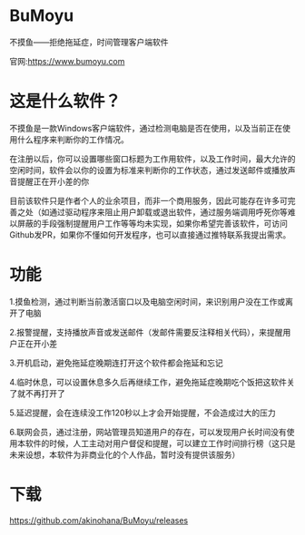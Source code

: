 # BuMoyu
不摸鱼——拒绝拖延症，时间管理客户端软件

官网:https://www.bumoyu.com


这是什么软件？
====
不摸鱼是一款Windows客户端软件，通过检测电脑是否在使用，以及当前正在使用什么程序来判断你的工作情况。

在注册以后，你可以设置哪些窗口标题为工作用软件，以及工作时间，最大允许的空闲时间，软件会以你的设置为标准来判断你的工作状态，通过发送邮件或播放声音提醒正在开小差的你

目前该软件只是作者个人的业余项目，而非一个商用服务，因此可能存在许多可完善之处（如通过驱动程序来阻止用户卸载或退出软件，通过服务端调用呼死你等难以屏蔽的手段强制提醒用户工作等等均未实现，如果你希望完善该软件，可访问Github发PR，如果你不懂如何开发程序，也可以直接通过推特联系我提出需求。

功能
====

1.摸鱼检测，通过判断当前激活窗口以及电脑空闲时间，来识别用户没在工作或离开了电脑

2.报警提醒，支持播放声音或发送邮件（发邮件需要反注释相关代码），来提醒用户正在开小差

3.开机启动，避免拖延症晚期连打开这个软件都会拖延和忘记

4.临时休息，可以设置休息多久后再继续工作，避免拖延症晚期吃个饭把这软件关了就不再打开了

5.延迟提醒，会在连续没工作120秒以上才会开始提醒，不会造成过大的压力

6.联网会员，通过注册，网站管理员知道用户的存在，可以发现用户长时间没有使用本软件的时候，人工主动对用户督促和提醒，可以建立工作时间排行榜（这只是未来设想，本软件为非商业化的个人作品，暂时没有提供该服务）

下载
====
https://github.com/akinohana/BuMoyu/releases
